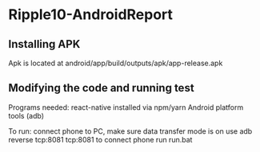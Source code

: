# Ripple10-AndroidReport

## Installing APK
Apk is located at android/app/build/outputs/apk/app-release.apk

## Modifying the code and running test
Programs needed:
react-native installed via npm/yarn
Android platform tools (adb)

To run:
connect phone to PC, make sure data transfer mode is on
use adb reverse tcp:8081 tcp:8081 to connect phone
run run.bat
